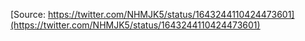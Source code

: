 [Source: https://twitter.com/NHMJK5/status/1643244110424473601](https://twitter.com/NHMJK5/status/1643244110424473601)